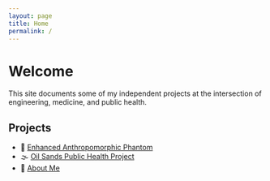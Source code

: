 ```yaml
---
layout: page
title: Home
permalink: /
---
```


# Welcome

This site documents some of my independent projects at the intersection of engineering, medicine, and public health.

## Projects

- 🧠 [Enhanced Anthropomorphic Phantom](/phantom/)
- 🌫️ [Oil Sands Public Health Project](/oilsands/)
- 👤 [About Me](/about/)
